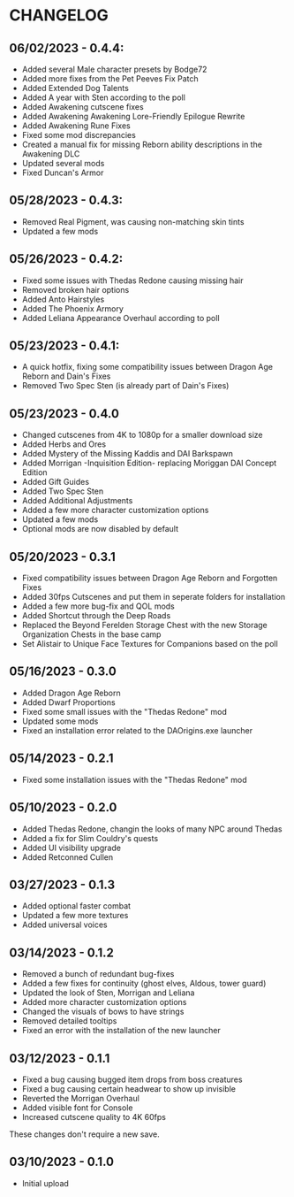 # CHANGELOG

## 06/02/2023 - 0.4.4:
* Added several Male character presets by Bodge72
* Added more fixes from the Pet Peeves Fix Patch
* Added Extended Dog Talents
* Added A year with Sten according to the poll
* Added Awakening cutscene fixes
* Added Awakening Awakening Lore-Friendly Epilogue Rewrite
* Added Awakening Rune Fixes
* Fixed some mod discrepancies
* Created a manual fix for missing Reborn ability descriptions in the Awakening DLC
* Updated several mods
* Fixed Duncan's Armor

## 05/28/2023 - 0.4.3:
* Removed Real Pigment, was causing non-matching skin tints
* Updated a few mods

## 05/26/2023 - 0.4.2:
* Fixed some issues with Thedas Redone causing missing hair
* Removed broken hair options
* Added Anto Hairstyles
* Added The Phoenix Armory
* Added Leliana Appearance Overhaul according to poll

## 05/23/2023 - 0.4.1:
* A quick hotfix, fixing some compatibility issues between Dragon Age Reborn and Dain's Fixes
* Removed Two Spec Sten (is already part of Dain's Fixes)

## 05/23/2023 - 0.4.0
* Changed cutscenes from 4K to 1080p for a smaller download size
* Added Herbs and Ores
* Added Mystery of the Missing Kaddis and DAI Barkspawn
* Added Morrigan -Inquisition Edition- replacing Moriggan DAI Concept Edition
* Added Gift Guides
* Added Two Spec Sten
* Added Additional Adjustments
* Added a few more character customization options
* Updated a few mods
* Optional mods are now disabled by default

## 05/20/2023 - 0.3.1
* Fixed compatibility issues between Dragon Age Reborn and Forgotten Fixes
* Added 30fps Cutscenes and put them in seperate folders for installation
* Added a few more bug-fix and QOL mods
* Added Shortcut through the Deep Roads
* Replaced the Beyond Ferelden Storage Chest with the new Storage Organization Chests in the base camp
* Set Alistair to Unique Face Textures for Companions based on the poll

## 05/16/2023 - 0.3.0
* Added Dragon Age Reborn
* Added Dwarf Proportions
* Fixed some small issues with the "Thedas Redone" mod
* Updated some mods
* Fixed an installation error related to the DAOrigins.exe launcher

## 05/14/2023 - 0.2.1
* Fixed some installation issues with the "Thedas Redone" mod

## 05/10/2023 - 0.2.0
* Added Thedas Redone, changin the looks of many NPC around Thedas
* Added a fix for Slim Couldry's quests
* Added UI visibility upgrade
* Added Retconned Cullen

## 03/27/2023 - 0.1.3
* Added optional faster combat
* Updated a few more textures
* Added universal voices

## 03/14/2023 - 0.1.2
* Removed a bunch of redundant bug-fixes
* Added a few fixes for continuity (ghost elves, Aldous, tower guard)
* Updated the look of Sten, Morrigan and Leliana
* Added more character customization options
* Changed the visuals of bows to have strings
* Removed detailed tooltips
* Fixed an error with the installation of the new launcher

## 03/12/2023 - 0.1.1
* Fixed a bug causing bugged item drops from boss creatures
* Fixed a bug causing certain headwear to show up invisible
* Reverted the Morrigan Overhaul
* Added visible font for Console
* Increased cutscene quality to 4K 60fps

These changes don't require a new save.

## 03/10/2023 - 0.1.0
* Initial upload
